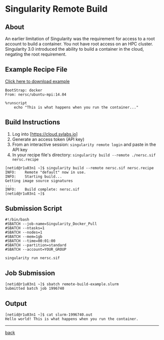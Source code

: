 # Singularity Remote Build
## About
An earlier limitation of Singularity was the requirement for access to a root account to build a container. You not have root access on an HPC cluster. Singularity 3.0 introduced the ability to build a container in the cloud, negating the root requirement.

## Example Recipe File
[Click here to download example](Remote-Build.tar.gz)
```
BootStrap: docker
From: nersc/ubuntu-mpi:14.04
 
%runscript
    echo "This is what happens when you run the container..."
```

## Build Instructions
1. Log into [https://cloud.sylabs.io]
2. Generate an access token (API key)
3. From an interactive session: ```singularity remote login``` and paste in the API key
4. In your recipe file's directory: ```singularity build --remote ./nersc.sif nersc.recipe```

```
[netid@r1u03n1 ~]$ singularity build --remote nersc.sif nersc.recipe
INFO:    Remote "default" now in use.
INFO:    Starting build...
Getting image source signatures
...
INFO:    Build complete: nersc.sif
[netid@r1u03n1 ~]$ 
```

## Submission Script
```
#!/bin/bash
#SBATCH --job-name=Singularity_Docker_Pull
#SBATCH --ntasks=1
#SBATCH --nodes=1             
#SBATCH --mem=1gb                    
#SBATCH --time=00:01:00   
#SBATCH --partition=standard
#SBATCH --account=YOUR_GROUP

singularity run nersc.sif
```

## Job Submission
```
[netid@r1u03n1 ~]$ sbatch remote-build-example.slurm 
Submitted batch job 1996740
```

## Output
```
[netid@r1u03n1 ~]$ cat slurm-1996740.out 
Hello world! This is what happens when you run the container.
```

-----
[back](../)
